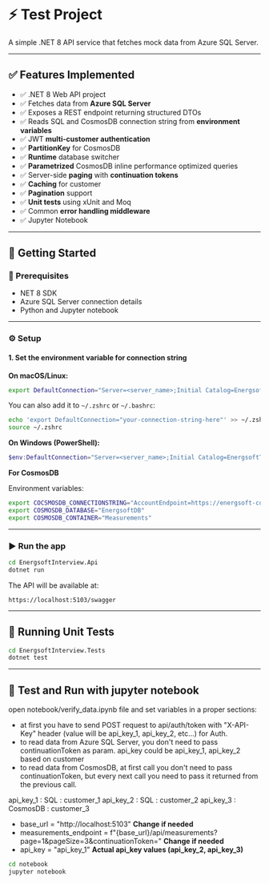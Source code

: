 # ⚡ Test Project

A simple .NET 8 API service that fetches mock data from Azure SQL Server.

---

## ✅ Features Implemented

- ✅ .NET 8 Web API project
- ✅ Fetches data from **Azure SQL Server**
- ✅ Exposes a REST endpoint returning structured DTOs
- ✅ Reads SQL and CosmosDB connection string from **environment variables**
- ✅ JWT **multi-customer authentication**
- ✅ **PartitionKey** for CosmosDB
- ✅ **Runtime** database switcher
- ✅ **Parametrized** CosmosDB inline performance optimized queries
- ✅ Server-side **paging** with **continuation tokens**
- ✅ **Caching** for customer
- ✅ **Pagination** support
- ✅ **Unit tests** using xUnit and Moq
- ✅ Common **error handling middleware**
- ✅ Jupyter Notebook

---

## 🚀 Getting Started

### 🔧 Prerequisites

- NET 8 SDK
- Azure SQL Server connection details
- Python and Jupyter notebook

---

### ⚙️ Setup

#### 1. Set the environment variable for connection string

**On macOS/Linux:**

```bash
export DefaultConnection="Server=<server_name>;Initial Catalog=EnergsoftTestDb;Persist Security Info=False;User ID=<your_username>;Password=<your_password>;MultipleActiveResultSets=False;Encrypt=True;TrustServerCertificate=False;Connection Timeout=30;"
```

You can also add it to `~/.zshrc` or `~/.bashrc`:

```bash
echo 'export DefaultConnection="your-connection-string-here"' >> ~/.zshrc
source ~/.zshrc
```

**On Windows (PowerShell):**

```powershell
$env:DefaultConnection="Server=<server_name>;Initial Catalog=EnergsoftTestDb;Persist Security Info=False;User ID=<your_username>;Password=<your_password>;MultipleActiveResultSets=False;Encrypt=True;TrustServerCertificate=False;Connection Timeout=30;"
```

**For CosmosDB**

Environment variables:

```bash
export COCSMOSDB_CONNECTIONSTRING="AccountEndpoint=https://energsoft-cosmos.documents.azure.com:443/;AccountKey=<your_cosmosdb_key>;"
export COSMOSDB_DATABASE="EnergsoftDB"
export COSMOSDB_CONTAINER="Measurements"
```
---

### ▶️ Run the app

```bash
cd EnergsoftInterview.Api
dotnet run
```

The API will be available at:

```
https://localhost:5103/swagger
```

---

## 🧪 Running Unit Tests

```bash
cd EnergsoftInterview.Tests
dotnet test
```

---

## 📌 Test and Run with jupyter notebook

open notebook/verify_data.ipynb file and set variables in a proper sections:

- at first you have to send POST request to api/auth/token with "X-API-Key" header (value will be api_key_1, api_key_2, etc...) for Auth.
- to read data from Azure SQL Server, you don't need to pass continuationToken as param. api_key could be api_key_1, api_key_2 based on customer
- to read data from CosmosDB, at first call you don't need to pass continuationToken, but every next call you need to pass it returned from the previous call.

api_key_1 : SQL : customer_1
api_key_2 : SQL : customer_2
api_key_3 : CosmosDB : customer_3

- base_url = "http://localhost:5103"  **Change if needed**
- measurements_endpoint = f"{base_url}/api/measurements?page=1&pageSize=3&continuationToken=" **Change if needed**
- api_key = "api_key_1" **Actual api_key values (api_key_2, api_key_3)**

```bash
cd notebook
jupyter notebook
```
